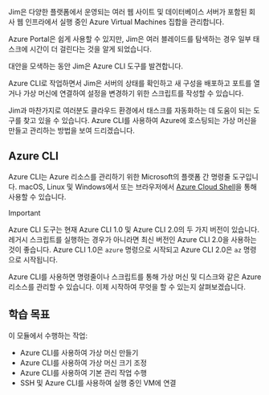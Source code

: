Jim은 다양한 플랫폼에서 운영되는 여러 웹 사이트 및 데이터베이스 서버가 포함된 회사 웹 인프라에서 실행 중인 Azure Virtual Machines 집합을 관리합니다. 

Azure Portal은 쉽게 사용할 수 있지만, Jim은 여러 블레이드를 탐색하는 경우 일부 태스크에 시간이 더 걸린다는 것을 알게 되었습니다. 

대안을 모색하는 동안 Jim은 Azure CLI 도구를 발견합니다.

Azure CLI로 작업하면서 Jim은 서버의 상태를 확인하고 새 구성을 배포하고 포트를 열거나 가상 머신에 연결하여 설정을 변경하기 위한 스크립트를 작성할 수 있습니다.

Jim과 마찬가지로 여러분도 클라우드 환경에서 태스크를 자동화하는 데 도움이 되는 도구를 찾고 있을 수 있습니다. Azure CLI를 사용하여 Azure에 호스팅되는 가상 머신을 만들고 관리하는 방법을 보여 드리겠습니다. 

## <a name="azure-cli"></a>Azure CLI

Azure CLI는 Azure 리소스를 관리하기 위한 Microsoft의 플랫폼 간 명령줄 도구입니다. macOS, Linux 및 Windows에서 또는 브라우저에서 [Azure Cloud Shell](https://docs.microsoft.com/azure/cloud-shell/overview)을 통해 사용할 수 있습니다.

> [!IMPORTANT]
> Azure CLI 도구는 현재 Azure CLI 1.0 및 Azure CLI 2.0의 두 가지 버전이 있습니다. 레거시 스크립트를 실행하는 경우가 아니라면 최신 버전인 Azure CLI 2.0을 사용하는 것이 좋습니다. Azure CLI 1.0은 `azure` 명령으로 시작되고 Azure CLI 2.0은 `az` 명령으로 시작됩니다. 

Azure CLI를 사용하면 명령줄이나 스크립트를 통해 가상 머신 및 디스크와 같은 Azure 리소스를 관리할 수 있습니다. 이제 시작하여 무엇을 할 수 있는지 살펴보겠습니다.

## <a name="learning-objectives"></a>학습 목표

이 모듈에서 수행하는 작업:

- Azure CLI를 사용하여 가상 머신 만들기
- Azure CLI를 사용하여 가상 머신 크기 조정
- Azure CLI를 사용하여 기본 관리 작업 수행
- SSH 및 Azure CLI를 사용하여 실행 중인 VM에 연결
